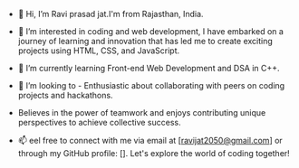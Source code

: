 - 👋 Hi, I’m Ravi prasad jat.I'm from Rajasthan, India.
- 👀 I’m interested in coding and web development, I have embarked on a journey of learning and innovation that has led me to create exciting projects using HTML, CSS, and JavaScript.


- 🌱 I’m currently learning Front-end Web Development and DSA in C++.
- 💞️ I’m looking to - Enthusiastic about collaborating with peers on coding projects and hackathons.
- Believes in the power of teamwork and enjoys contributing unique perspectives to achieve collective success.

- 📫 eel free to connect with me via email at [ravijat2050@gmail.com] or through my GitHub profile: []. Let's explore the world of coding together!

<!---
Ravijat339/Ravijat339 is a ✨ special ✨ repository because its `README.md` (this file) appears on your GitHub profile.
You can click the Preview link to take a look at your changes.
--->
